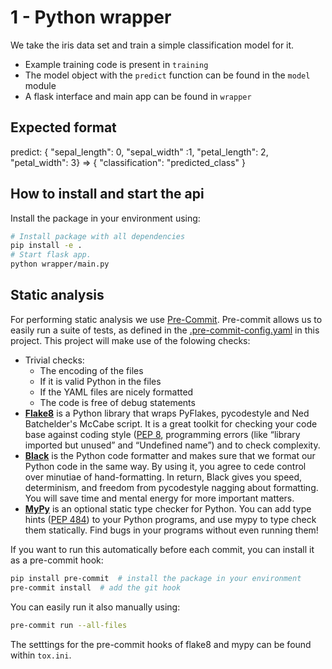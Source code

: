 # 1 - Python wrapper

We take the iris data set and train a simple classification model for it.

* Example training code is present in `training`
* The model object with the `predict` function can be found in the `model` module
* A flask interface and main app can be found in `wrapper`

## Expected format

predict: { "sepal_length": 0, "sepal_width" :1, "petal_length": 2, "petal_width": 3} => { "classification": "predicted_class" }

## How to install and start the api

Install the package in your environment using:

``` bash
# Install package with all dependencies
pip install -e .
# Start flask app.
python wrapper/main.py
```


## Static analysis

For performing static analysis we use [Pre-Commit](https://calmcode.io/pre-commit/the-problem.html).
Pre-commit allows us to easily run a suite of tests, as defined in the
[.pre-commit-config.yaml](.pre-commit-config.yaml) in this project.
This project will make use of the folowing checks:

* Trivial checks:
    * The encoding of the files
    * If it is valid Python in the files
    * If the YAML files are nicely formatted
    * The code is free of debug statements
* [**Flake8**](https://pypi.org/project/flake8/) is a Python library that wraps PyFlakes,
pycodestyle and Ned Batchelder's McCabe script.
It is a great toolkit for checking your code base against coding style
([PEP 8](https://www.python.org/dev/peps/pep-0008/), programming errors
 (like “library imported but unused” and “Undefined name”) and to check complexity.
* [**Black**](https://github.com/psf/black) is the Python code formatter and makes sure that we
format our Python code in the same way. By using it, you agree to cede control over minutiae of hand-formatting.
In return, Black gives you speed, determinism, and freedom from pycodestyle nagging about formatting.
You will save time and mental energy for more important matters.
* [**MyPy**](https://github.com/python/mypy) is an optional static type checker for Python.
You can add type hints ([PEP 484](https://www.python.org/dev/peps/pep-0484/)) to your Python programs,
and use mypy to type check them statically. Find bugs in your programs without even running them!

If you want to run this automatically before each commit, you can install it as a pre-commit hook:
```bash
pip install pre-commit  # install the package in your environment
pre-commit install  # add the git hook
```

You can easily run it also manually using:
```bash
pre-commit run --all-files
```

The setttings for the pre-commit hooks of flake8 and mypy can be found within `tox.ini`.
